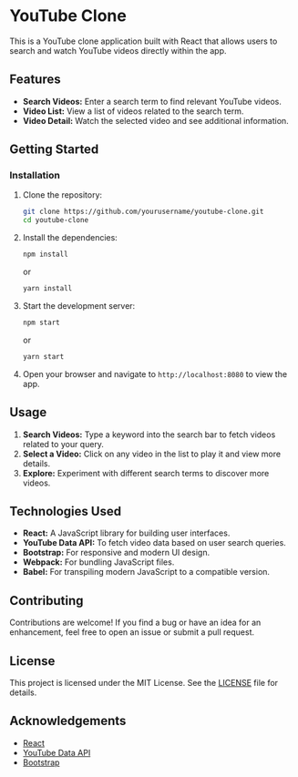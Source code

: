 # YouTube Clone

This is a YouTube clone application built with React that allows users to search and watch YouTube videos directly within the app.

## Features

- **Search Videos:** Enter a search term to find relevant YouTube videos.
- **Video List:** View a list of videos related to the search term.
- **Video Detail:** Watch the selected video and see additional information.

## Getting Started

### Installation

1. Clone the repository:
    ```bash
    git clone https://github.com/yourusername/youtube-clone.git
    cd youtube-clone
    ```

2. Install the dependencies:
    ```bash
    npm install
    ```
   or
    ```bash
    yarn install
    ```

3. Start the development server:
    ```bash
    npm start
    ```
   or
    ```bash
    yarn start
    ```

4. Open your browser and navigate to `http://localhost:8080` to view the app.

## Usage

1. **Search Videos:** Type a keyword into the search bar to fetch videos related to your query.
2. **Select a Video:** Click on any video in the list to play it and view more details.
3. **Explore:** Experiment with different search terms to discover more videos.

## Technologies Used

- **React:** A JavaScript library for building user interfaces.
- **YouTube Data API:** To fetch video data based on user search queries.
- **Bootstrap:** For responsive and modern UI design.
- **Webpack:** For bundling JavaScript files.
- **Babel:** For transpiling modern JavaScript to a compatible version.

## Contributing

Contributions are welcome! If you find a bug or have an idea for an enhancement, feel free to open an issue or submit a pull request.

## License

This project is licensed under the MIT License. See the [LICENSE](LICENSE) file for details.

## Acknowledgements

- [React](https://reactjs.org/)
- [YouTube Data API](https://developers.google.com/youtube/v3)
- [Bootstrap](https://getbootstrap.com/)
